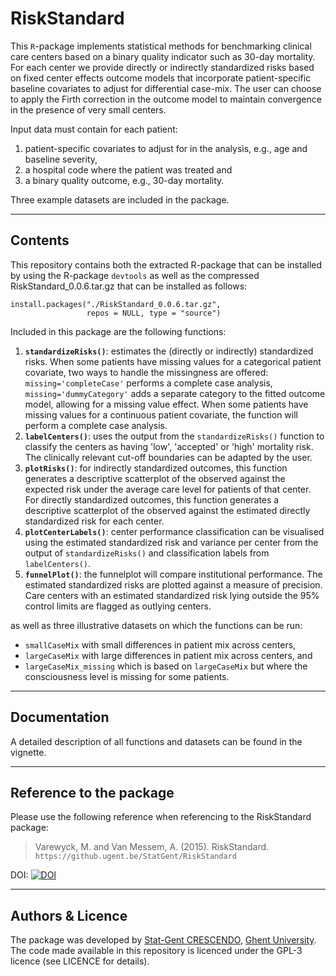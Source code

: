 # RiskStandard

This `R`-package implements statistical methods for benchmarking clinical care centers based on a binary quality indicator such as 30-day mortality. For each center we provide directly or indirectly standardized risks based on fixed center effects outcome models that incorporate patient-specific baseline covariates to adjust for differential case-mix. The user can choose to apply the Firth correction in the outcome model to maintain convergence in the presence of very small centers.

Input data must contain for each patient:

1. patient-specific covariates to adjust for in the analysis, e.g., age and baseline severity, 
2. a hospital code where the patient was treated and 
3. a binary quality outcome, e.g., 30-day mortality. 

Three example datasets are included in the package. 

<!--- Full documentation of the package can be found in the vignette. --->

***

## Contents

This repository contains both the extracted R-package that can be installed by using the R-package `devtools` as well as the compressed RiskStandard_0.0.6.tar.gz that can be installed as follows:

```{r}
install.packages("./RiskStandard_0.0.6.tar.gz", 
                 repos = NULL, type = "source")
```

Included in this package are the following functions:

1. **`standardizeRisks()`**: estimates the (directly or indirectly) standardized risks. When some patients have missing values for a categorical patient covariate, two ways to handle the missingness are offered: `missing='completeCase'` performs a complete case analysis, `missing='dummyCategory'` adds a separate category to the fitted outcome model, allowing for a missing value effect. When some patients have missing values for a continuous patient covariate, the function will perform a complete case analysis.
2. **`labelCenters()`**: uses the output from the `standardizeRisks()` function to classify the centers as having 'low', 'accepted' or 'high' mortality risk. The clinically relevant cut-off boundaries can be adapted by the user.
3. **`plotRisks()`**: for indirectly standardized outcomes, this function generates a descriptive scatterplot of the observed against the expected risk under the average care level for patients of that center. For directly standardized outcomes, this function generates a descriptive scatterplot of the observed against the estimated directly standardized risk for each center. 
4. **`plotCenterLabels()`**: center performance classification can be visualised using the estimated standardized risk and variance per center from the output of `standardizeRisks()` and classification labels from `labelCenters()`. 
5. **`funnelPlot()`**: the funnelplot will compare institutional performance. The estimated standardized risks are plotted against a measure of precision. Care centers with an estimated standardized risk lying outside the 95% control limits are flagged as outlying centers.

as well as three illustrative datasets on which the functions can be run:

* `smallCaseMix` with small differences in patient mix across centers, 
* `largeCaseMix` with large differences in patient mix across centers, and 
* `largeCaseMix_missing` which is based on `largeCaseMix` but where the consciousness level is missing for some patients. 

*** 

## Documentation

A detailed description of all functions and datasets can be found in the vignette. 

*** 

## Reference to the package

Please use the following reference when referencing to the RiskStandard package:
> Varewyck, M. and Van Messem, A. (2015). RiskStandard. `https://github.ugent.be/StatGent/RiskStandard`

DOI: [![DOI](https://zenodo.org/badge/19443/StatGent/RiskStandard.svg)](https://zenodo.org/badge/latestdoi/19443/StatGent/RiskStandard)

***

## Authors & Licence

The package was developed by [Stat-Gent CRESCENDO](http://www.statgent.org/), [Ghent University](http://www.ugent.be/). The code made available in this repository is licenced under the GPL-3 licence (see LICENCE for details).


